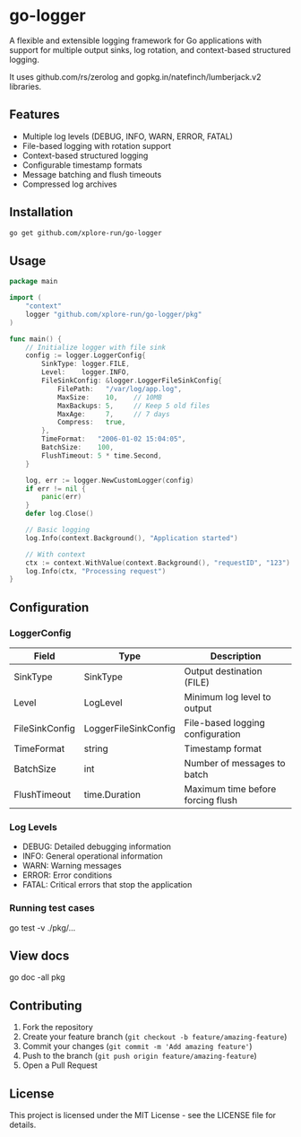 # go-logger

A flexible and extensible logging framework for Go applications with support for multiple output sinks, log rotation, and context-based structured logging.

It uses github.com/rs/zerolog and gopkg.in/natefinch/lumberjack.v2 libraries.

## Features
- Multiple log levels (DEBUG, INFO, WARN, ERROR, FATAL)
- File-based logging with rotation support
- Context-based structured logging
- Configurable timestamp formats
- Message batching and flush timeouts
- Compressed log archives

## Installation
```bash
go get github.com/xplore-run/go-logger
```

## Usage
```go
package main

import (
    "context"
    logger "github.com/xplore-run/go-logger/pkg"
)

func main() {
    // Initialize logger with file sink
    config := logger.LoggerConfig{
        SinkType: logger.FILE,
        Level:    logger.INFO,
        FileSinkConfig: &logger.LoggerFileSinkConfig{
            FilePath:   "/var/log/app.log",
            MaxSize:    10,    // 10MB
            MaxBackups: 5,     // Keep 5 old files
            MaxAge:     7,     // 7 days
            Compress:   true,
        },
        TimeFormat:   "2006-01-02 15:04:05",
        BatchSize:    100,
        FlushTimeout: 5 * time.Second,
    }

    log, err := logger.NewCustomLogger(config)
    if err != nil {
        panic(err)
    }
    defer log.Close()

    // Basic logging
    log.Info(context.Background(), "Application started")

    // With context
    ctx := context.WithValue(context.Background(), "requestID", "123")
    log.Info(ctx, "Processing request")
}
```

## Configuration
### LoggerConfig
| Field          | Type                | Description                           |
|----------------|---------------------|---------------------------------------|
| SinkType       | SinkType           | Output destination (FILE)             |
| Level          | LogLevel           | Minimum log level to output           |
| FileSinkConfig | LoggerFileSinkConfig| File-based logging configuration     |
| TimeFormat     | string             | Timestamp format                      |
| BatchSize      | int                | Number of messages to batch           |
| FlushTimeout   | time.Duration      | Maximum time before forcing flush     |

### Log Levels
- DEBUG: Detailed debugging information
- INFO: General operational information
- WARN: Warning messages
- ERROR: Error conditions
- FATAL: Critical errors that stop the application

### Running test cases
go test -v ./pkg/...

## View docs
go doc -all pkg

## Contributing
1. Fork the repository
2. Create your feature branch (`git checkout -b feature/amazing-feature`)
3. Commit your changes (`git commit -m 'Add amazing feature'`)
4. Push to the branch (`git push origin feature/amazing-feature`)
5. Open a Pull Request

## License
This project is licensed under the MIT License - see the LICENSE file for details.
```